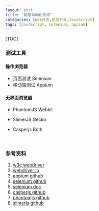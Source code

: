 ```yaml
---
layout: post
title: "前端自动化测试"
categories: [Web开发,前端开发,JavaScript]
tags: [JavaScript, selenium, appium]
---
```


[TOC]

### 测试工具

#### 操作浏览器

+ 页面测试 Selenium
+ 移动端测试 Appium

#### 无界面浏览器

+ PhantomJS Webkit

+ SlimerJS  Gecko

+ Casperjs Both

  ​

### 参考资料

1. [w3c webdriver](https://github.com/w3c/webdriver)
2. [webdriver io](http://webdriver.io/)
3. [appium github](https://github.com/appium/appium)
4. [selenium github](https://github.com/SeleniumHQ/selenium)
5. [selenium doc](https://seleniumhq.github.io/docs/index.html)
6. [casperjs github](https://github.com/casperjs/casperjs)
7. [phantomjs github](https://github.com/ariya/phantomjs)
8. [slimerjs github](https://github.com/laurentj/slimerjs)
